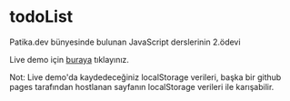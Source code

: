 # todoList
Patika.dev bünyesinde bulunan JavaScript derslerinin 2.ödevi

Live demo için [buraya](https://glmsr.github.io/todoList/) tıklayınız.

Not: Live demo'da kaydedeceğiniz localStorage verileri, başka bir github pages tarafından hostlanan sayfanın localStorage verileri ile karışabilir. 
